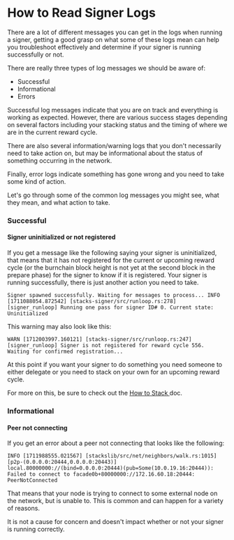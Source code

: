 # How to Read Signer Logs

There are a lot of different messages you can get in the logs when running a signer, getting a good grasp on what some of these logs mean can help you troubleshoot effectively and determine if your signer is running successfully or not.

There are really three types of log messages we should be aware of:

* Successful
* Informational
* Errors

Successful log messages indicate that you are on track and everything is working as expected. However, there are various success stages depending on several factors including your stacking status and the timing of where we are in the current reward cycle.

There are also several information/warning logs that you don't necessarily need to take action on, but may be informational about the status of something occurring in the network.

Finally, error logs indicate something has gone wrong and you need to take some kind of action.

Let's go through some of the common log messages you might see, what they mean, and what action to take.

### Successful

#### Signer uninitialized or not registered

If you get a message like the following saying your signer is uninitialized, that means that it has not registered for the current or upcoming reward cycle (or the burnchain block height is not yet at the second block in the prepare phase) for the signer to know if it is registered. Your signer is running successfully, there is just another action you need to take.

`Signer spawned successfully. Waiting for messages to process... INFO [1711088054.872542] [stacks-signer/src/runloop.rs:278] [signer_runloop] Running one pass for signer ID# 0. Current state: Uninitialized`

This warning may also look like this:

```
WARN [1712003997.160121] [stacks-signer/src/runloop.rs:247] [signer_runloop] Signer is not registered for reward cycle 556. Waiting for confirmed registration...
```

At this point if you want your signer to do something you need someone to either delegate or you need to stack on your own for an upcoming reward cycle.

For more on this, be sure to check out the [How to Stack ](../stack-stx/stacking-flow.md)doc.

### Informational

#### Peer not connecting

If you get an error about a peer not connecting that looks like the following:

```
INFO [1711988555.021567] [stackslib/src/net/neighbors/walk.rs:1015] [p2p-(0.0.0.0:20444,0.0.0.0:20443)] local.80000000://(bind=0.0.0.0:20444)(pub=Some(10.0.19.16:20444)): Failed to connect to facade0b+80000000://172.16.60.18:20444: PeerNotConnected
```

That means that your node is trying to connect to some external node on the network, but is unable to. This is common and can happen for a variety of reasons.

It is not a cause for concern and doesn't impact whether or not your signer is running correctly.
